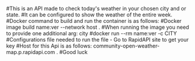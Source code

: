 #This is an API made to check today's weather in your chosen city and or state.
#It can be configured to show the weather of the entire week.
#Docker command to build and run the container is as follows:
#Docker image build name:ver --network host . 
#When running the image you need to provide one additional arg: city
#docker run --rm name:ver -c CITY
#Configurations file needed to run the file - Go to RapidAPI site to get your key
#Host for this Api is as follows: community-open-weather-map.p.rapidapi.com .
#Good luck
